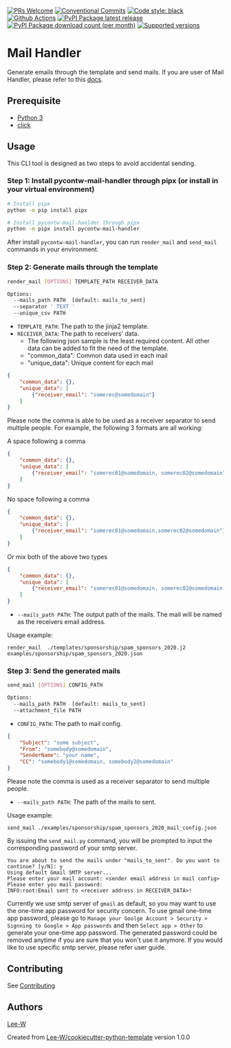 [![PRs Welcome](https://img.shields.io/badge/PRs-welcome-brightgreen.svg?style=flat-square)](http://makeapullrequest.com)
[![Conventional Commits](https://img.shields.io/badge/Conventional%20Commits-1.0.0-yellow.svg?style=flat-square)](https://conventionalcommits.org)
[![Code style: black](https://img.shields.io/badge/code%20style-black-000000.svg)](https://github.com/psf/black)
[![Github Actions](https://github.com/pycontw/mail_handler/actions/workflows/python-check.yaml/badge.svg)](https://github.com/pycontw/mail_handler/wayback-machine-saver/actions/workflows/python-check.yaml)
[![PyPI Package latest release](https://img.shields.io/pypi/v/pycontw_mail_handler.svg?style=flat-square)](https://pypi.org/project/pycontw_mail_handler/)
[![PyPI Package download count (per month)](https://img.shields.io/pypi/dm/pycontw_mail_handler?style=flat-square)](https://pypi.org/project/pycontw_mail_handler/)
[![Supported versions](https://img.shields.io/pypi/pyversions/pycontw_mail_handler.svg?style=flat-square)](https://pypi.org/project/pycontw_mail_handler/)


# Mail Handler

Generate emails through the template and send mails.
If you are user of Mail Handler, please refer to this [docs](user_guide.md).

## Prerequisite

* [Python 3](https://www.python.org/downloads/)
* [click](http://click.palletsprojects.com/en/7.x/)

## Usage

This CLI tool is designed as two steps to avoid accidental sending.

### Step 1: Install pycontw-mail-handler through pipx (or install in your virtual environment)

```sh
# Install pipx
python -m pip install pipx

# Install pycontw-mail-hanlder through pipx
python -m pipx install pycontw-mail-handler
```

After install `pycontw-mail-handler`, you can run `render_mail` and `send_mail` commands in your environment.

### Step 2: Generate mails through the template

```sh
render_mail [OPTIONS] TEMPLATE_PATH RECEIVER_DATA

Options:
  --mails_path PATH  [default: mails_to_sent]
  --separator ' TEXT '
  --unique_csv PATH
```

* `TEMPLATE_PATH`: The path to the jinja2 template.
* `RECEIVER_DATA`: The path to receivers' data.
    * The following json sample is the least required content. All other data can be added to fit the need of the template.
    * "common_data": Common data used in each mail
    * "unique_data": Unique content for each mail

```json
{
    "common_data": {},
    "unique_data": [
        {"receiver_email": "somerec@somedomain"}
    ]
}
```

Please note the comma is able to be used as a receiver separator to send multiple people. For example, the following 3
formats are all working:

A space following a comma
```json
{
    "common_data": {},
    "unique_data": [
        {"receiver_email": "somerec01@somedomain, somerec02@somedomain"}
    ]
}
```

No space following a comma
```json
{
    "common_data": {},
    "unique_data": [
        {"receiver_email": "somerec01@somedomain,somerec02@somedomain"}
    ]
}
```

Or mix both of the above two types
```json
{
    "common_data": {},
    "unique_data": [
        {"receiver_email": "somerec01@somedomain, somerec02@somedomain,somerec03@somedomain"}
    ]
}
```


* `--mails_path PATH`: The output path of the mails. The mail will be named as the receivers email address.

Usage example:

```
render_mail  ./templates/sponsorship/spam_sponsors_2020.j2 examples/sponsorship/spam_sponsors_2020.json
```


### Step 3: Send the generated mails

```sh
send_mail [OPTIONS] CONFIG_PATH

Options:
  --mails_path PATH  [default: mails_to_sent]
  --attachment_file PATH
```

* `CONFIG_PATH`: The path to mail config.

```json
{
    "Subject": "some subject",
    "From": "somebody@somedomain",
    "SenderName": "your name",
    "CC": "somebody1@somedomain, somebody2@somedomain"
}
```

Please note the comma is used as a receiver separator to send multiple people.

* `--mails_path PATH`: The path of the mails to sent.

Usage example:

```
send_mail ./examples/sponsorship/spam_sponsors_2020_mail_config.json
```


By issuing the `send_mail.py` command,
you will be prompted to input the corresponding password of your smtp server.

```plaintext
You are about to send the mails under "mails_to_sent". Do you want to continue? [y/N]: y
Using default Gmail SMTP server...
Please enter your mail account: <sender email address in mail config>
Please enter you mail password:
INFO:root:Email sent to <receiver address in RECEIVER_DATA>!
```

Currently we use smtp server of `gmail` as default,
so you may want to use the one-time app password for security concern.
To use gmail one-time app password, please go to
`Manage your Goolge Account > Security > Signning to Google > App passwords` and then
`Select app > Other`
to generate your one-time app password. The generated password could be removed anytime
if you are sure that you won't use it anymore.
If you would like to use specific smtp server, please refer user guide.

## Contributing
See [Contributing](contributing.md)

## Authors

[Lee-W](https://github.com/Lee-W)

Created from [Lee-W/cookiecutter-python-template](https://github.com/Lee-W/cookiecutter-python-template/tree/1.0.0) version 1.0.0
